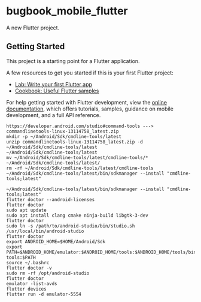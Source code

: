 # bugbook_mobile_flutter

A new Flutter project.

## Getting Started

This project is a starting point for a Flutter application.

A few resources to get you started if this is your first Flutter project:

- [Lab: Write your first Flutter app](https://docs.flutter.dev/get-started/codelab)
- [Cookbook: Useful Flutter samples](https://docs.flutter.dev/cookbook)

For help getting started with Flutter development, view the
[online documentation](https://docs.flutter.dev/), which offers tutorials,
samples, guidance on mobile development, and a full API reference.

```
https://developer.android.com/studio#command-tools ---> commandlinetools-linux-13114758_latest.zip
mkdir -p ~/Android/Sdk/cmdline-tools/latest
unzip commandlinetools-linux-13114758_latest.zip -d ~/Android/Sdk/cmdline-tools/latest
~/Android/Sdk/cmdline-tools/latest
mv ~/Android/Sdk/cmdline-tools/latest/cmdline-tools/* ~/Android/Sdk/cmdline-tools/latest/
rm -rf ~/Android/Sdk/cmdline-tools/latest/cmdline-tools
~/Android/Sdk/cmdline-tools/latest/bin/sdkmanager --install "cmdline-tools;latest"

~/Android/Sdk/cmdline-tools/latest/bin/sdkmanager --install "cmdline-tools;latest"
flutter doctor --android-licenses
flutter doctor
sudo apt update
sudo apt install clang cmake ninja-build libgtk-3-dev
flutter doctor
sudo ln -s /path/to/android-studio/bin/studio.sh /usr/local/bin/android-studio
flutter doctor
export ANDROID_HOME=$HOME/Android/Sdk
export PATH=$ANDROID_HOME/emulator:$ANDROID_HOME/tools:$ANDROID_HOME/tools/bin:$ANDROID_HOME/platform-tools:$PATH
source ~/.bashrc
flutter doctor -v
sudo rm -rf /opt/android-studio
flutter doctor
emulator -list-avds
flutter devices
flutter run -d emulator-5554


```
